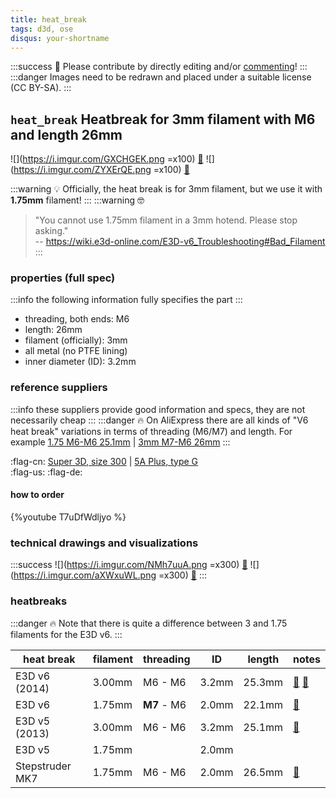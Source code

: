 ```yaml
---
title: heat_break
tags: d3d, ose
disqus: your-shortname
---
```

:::success
:handshake: Please contribute by directly editing and/or [commenting](https://hackmd.io/c/tutorials/%2Fs%2Fhow-to-use-comments)!
:::
:::danger
Images need to be redrawn and placed under a suitable license (CC BY-SA).
:::
## `heat_break` Heatbreak for 3mm filament with M6 and length 26mm
![](https://i.imgur.com/GXCHGEK.png =x100) [:link:](https://grabcad.com/library/v6-heat-break-collection-1) ![](https://i.imgur.com/ZYXErQE.png =x100) [:link:](https://e3d-online.dozuki.com/Item/V6_Heat_Break)

:::warning
:bulb: Officially, the heat break is for 3mm filament, but we use it with **1.75mm** filament!
:::
:::warning
:nerd_face: 
> "You cannot use 1.75mm filament in a 3mm hotend. Please stop asking."  
> -- https://wiki.e3d-online.com/E3D-v6_Troubleshooting#Bad_Filament
:::

### properties (full spec)
:::info
the following information fully specifies the part
:::
- threading, both ends: M6
- length: 26mm
- filament (officially): 3mm
- all metal (no PTFE lining)
- inner diameter (ID): 3.2mm

### reference suppliers
:::info
these suppliers provide good information and specs, they are not necessarily cheap
:::
:::danger
:fire: On AliExpress there are all kinds of "V6 heat break" variations in terms of threading (M6/M7) and length. For example [1.75 M6-M6 25.1mm](https://www.aliexpress.com/item/33028627138.html) | [3mm M7-M6 26mm](https://www.aliexpress.com/item/32810212860.html)
:::

:flag-cn: [Super 3D, size 300](https://www.aliexpress.com/item/32809581975.html) | [5A Plus, type G](https://www.aliexpress.com/item/32650796133.html)  
:flag-us: []()
:flag-de: []()

#### how to order
{%youtube T7uDfWdljyo %}

### technical drawings and visualizations
:::success
![](https://i.imgur.com/NMh7uuA.png =x300) [:link:](https://www.aliexpress.com/item/32853474303.html) ![](https://i.imgur.com/aXWxuWL.png =x300) [:link:](https://e3d-online.dozuki.com/Document/ct6tUDIIHb4ALXsV/V6_BREAK_300.pdf)
:::

### heatbreaks
:::danger
:fire: Note that there is quite a difference between 3 and 1.75 filaments for the E3D v6.
:::

| heat break    | filament | threading | ID    | length | notes |
| ------------- | -------- | --------- | ----- | ------ | ----- |
| E3D v6 (2014) | 3.00mm   | M6 - M6   | 3.2mm | 25.3mm | [:link:](https://e3d-online.dozuki.com/Document/ct6tUDIIHb4ALXsV/V6_BREAK_300.pdf) [:link:](https://e3d-online.dozuki.com/Item/V6_Heat_Break)
| E3D v6        | 1.75mm   | **M7** - M6| 2.0mm | 22.1mm | [:link:](https://wiki.e3d-online.com/images/0/09/V6-175-BREAK.pdf)
| E3D v5 (2013) | 3.00mm   | M6 - M6   | 3.2mm | 25.1mm | [:link:](https://wiki.e3d-online.com/File:DRAWING-V5-BREAK.jpg) |
| E3D v5        | 1.75mm   |           | 2.0mm | 
| Stepstruder MK7 | 1.75mm   | M6 - M6| 2.0mm | 26.5mm | [:link:](https://github.com/makerbot/Stepstruder-MK7/blob/master/MP1701-MK7-Thermal-Barrier-RevB.PDF)
